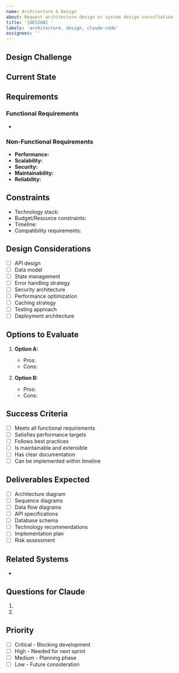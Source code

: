 ```yaml
---
name: Architecture & Design
about: Request architecture design or system design consultation
title: '[DESIGN] '
labels: 'architecture, design, claude-code'
assignees: ''
---
```


## Design Challenge

<!-- What architectural or design problem needs solving? -->

## Current State

<!-- Describe the current architecture/design if applicable -->

## Requirements

<!-- List functional and non-functional requirements -->

### Functional Requirements

-

### Non-Functional Requirements

- **Performance:**
- **Scalability:**
- **Security:**
- **Maintainability:**
- **Reliability:**

## Constraints

<!-- Technical or business constraints -->

- Technology stack:
- Budget/Resource constraints:
- Timeline:
- Compatibility requirements:

## Design Considerations

<!-- What aspects need special attention? -->

- [ ] API design
- [ ] Data model
- [ ] State management
- [ ] Error handling strategy
- [ ] Security architecture
- [ ] Performance optimization
- [ ] Caching strategy
- [ ] Testing approach
- [ ] Deployment architecture

## Options to Evaluate

<!-- Different approaches to consider -->

1. **Option A:**
   - Pros:
   - Cons:

2. **Option B:**
   - Pros:
   - Cons:

## Success Criteria

<!-- How will we know the design is good? -->

- [ ] Meets all functional requirements
- [ ] Satisfies performance targets
- [ ] Follows best practices
- [ ] Is maintainable and extensible
- [ ] Has clear documentation
- [ ] Can be implemented within timeline

## Deliverables Expected

<!-- What Claude should provide -->

- [ ] Architecture diagram
- [ ] Sequence diagrams
- [ ] Data flow diagrams
- [ ] API specifications
- [ ] Database schema
- [ ] Technology recommendations
- [ ] Implementation plan
- [ ] Risk assessment

## Related Systems

<!-- Systems this will interact with -->

-

## Questions for Claude

<!-- Specific questions you want answered -->

1.
2.

## Priority

- [ ] Critical - Blocking development
- [ ] High - Needed for next sprint
- [ ] Medium - Planning phase
- [ ] Low - Future consideration
